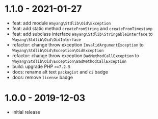 # 1.1.0 - 2021-01-27

- feat: add module `Wayang\Stdlib\Oid\Exception`
- feat: add static method `createFromString` and `createFromTimestamp`
- feat: add subclass interface `Wayang\Stdlib\StringableInterface` to `Wayang\Stdlib\Oid\OidInterface`
- refactor: change throw exception `InvalidArgumentException` to `Wayang\Stdlib\Oid\Exception\OidException`
- refactor: change throw exception `BadMethodCallException` to `Wayang\Stdlib\Oid\Exception\BadMethodCallException`
- build: upgrade PHP `>=7.2.5`
- docs: rename alt text `packagist` and `ci` badge
- docs: remove `license` badge

# 1.0.0 - 2019-12-03

- Initial release